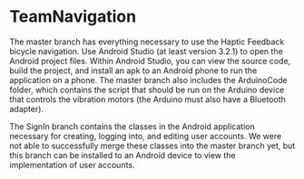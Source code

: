 # TeamNavigation

The master branch has everything necessary to use the Haptic Feedback bicycle navigation. Use Android Studio (at least version 3.2.1) to open the Android project files. Within Android Studio, you can view the source code, build the project, and install an apk to an Android phone to run the application on a phone.
The master branch also includes the ArduinoCode folder, which contains the script that should be run on the Arduino device that controls the vibration motors (the Arduino must also have a Bluetooth adapter).

The SignIn branch contains the classes in the Android application necessary for creating, logging into, and editing user accounts. We were not able to successfully merge these classes into the master branch yet, but this branch can be installed to an Android device to view the implementation of user accounts.